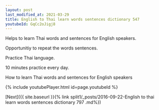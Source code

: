 ```yaml
---
layout: post
last_modified_at: 2021-03-29
title: English to Thai learn words sentences dictionary 547 
youtubeId: GqCc2oJigj8
---
```

 
 
Helps to learn Thai words and sentences for English speakers.

Opportunitiy to repeat the words sentences. 

Practice Thai language. 
 
10 minutes practice every day. 
 
How to learn Thai words and sentences for English speakers 
 
{% include youtubePlayer.html id=page.youtubeId %}
 
 
[Next]({{ site.baseurl }}{% link  split1/_posts/2016-09-22-English to thai learn words sentences dictionary 797 .md%})
 
